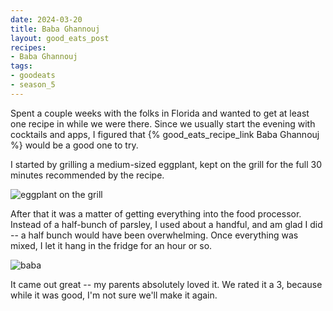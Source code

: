 ```yaml
---
date: 2024-03-20
title: Baba Ghannouj
layout: good_eats_post
recipes:
- Baba Ghannouj
tags:
- goodeats
- season_5
---
```


Spent a couple weeks with the folks in Florida and wanted to get at least one recipe
in while we were there. Since we usually start the evening with cocktails and apps, I
figured that {% good_eats_recipe_link Baba Ghannouj %} would be a good one to try.

I started by grilling a medium-sized eggplant, kept on the grill for the full 30 minutes
recommended by the recipe.

![eggplant on the grill](https://lh3.googleusercontent.com/pw/AP1GczNvk0AbcYKairRm0_AVMvDlhrwhnea4k24UqqjbmIo_tY-qEcc6ey_uM41WmjY1sfIW2zeTQmcXz-twSqcOxJRkoZpNYENgFjXWFsn3-zSBIEvM_jIzo6MRA7tsXZAeyy2354_Z7Zums7zqv-XSh1og=w2178-h1634-s-no-gm?w=600)

After that it was a matter of getting everything into the food processor. Instead of
a half-bunch of parsley, I used about a handful, and am glad I did -- a half bunch
would have been overwhelming. Once everything was mixed, I let it hang in the fridge
for an hour or so.

![baba](https://lh3.googleusercontent.com/pw/AP1GczPWGk6XevflJHAdwrEiA6lr59Z6n89C8UG64E_w_urrBXx6M451tQmiQXDyFErwGf-Y-g9_V6xq-qNGpIlDMbReN5wd4S36TN3XX19YixohHLtcbLSrP5k9U7jg5vbJ12rLiTjyY-FjrqIBsoQBixUI=w1536-h1634-s-no-gm?w=600)

It came out great -- my parents absolutely loved it. We rated it a 3, because while
it was good, I'm not sure we'll make it again.
